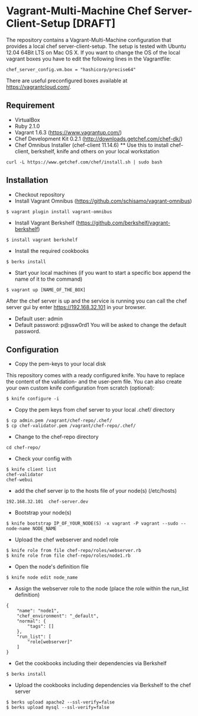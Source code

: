 # Vagrant-Multi-Machine Chef Server-Client-Setup [DRAFT]

The repository contains a Vagrant-Multi-Machine configuration that provides a local chef server-client-setup.
The setup is tested with Ubuntu 12.04 64Bit LTS on Mac OS X.
If you want to change the OS of the local vagrant boxes you have to edit the following lines in the Vagrantfile:
```
chef_server_config.vm.box = "hashicorp/precise64"
```
There are useful preconfigured boxes available at https://vagrantcloud.com/.

## Requirement

* VirtualBox
* Ruby 2.1.0
* Vagrant 1.6.3 (https://www.vagrantup.com/)
* Chef Development Kit 0.2.1 (http://downloads.getchef.com/chef-dk/)
* Chef Omnibus Installer (chef-client 11.14.6)
** Use this to install chef-client, berkshelf, knife and others on your local workstation
```
curl -L https://www.getchef.com/chef/install.sh | sudo bash
```

## Installation

* Checkout repository
* Install Vagrant Omnibus (https://github.com/schisamo/vagrant-omnibus)
```
$ vagrant plugin install vagrant-omnibus
```
* Install Vagrant Berkshelf (https://github.com/berkshelf/vagrant-berkshelf)
```
$ install vagrant berkshelf
```
* Install the required cookbooks
```
$ berks install
```
* Start your local machines (if you want to start a specific box append the name of it to the command)
```
$ vagrant up [NAME_OF_THE_BOX]
```

After the chef server is up and the service is running you can call the chef server gui by enter https://192.168.32.101 in your browser.
* Default user: admin
* Default password: p@ssw0rd1
You will be asked to change the default password.

## Configuration

* Copy the pem-keys to your local disk

This repository comes with a ready configured knife. You have to replace the content of the validation- and the user-pem file.
You can also create your own custom knife configuration from scratch (optional):
```
$ knife configure -i
```

* Copy the pem keys from chef server to your local .chef/ directory
```
$ cp admin.pem /vagrant/chef-repo/.chef/
$ cp chef-validator.pem /vagrant/chef-repo/.chef/
```
* Change to the chef-repo directory
```
cd chef-repo/
```

* Check your config with
```
$ knife client list
chef-validator
chef-webui
```

* add the chef server ip to the hosts file of your node(s) (/etc/hosts)
```
192.168.32.101  chef-server.dev
```

* Bootstrap your node(s)
```
$ knife bootstrap IP_OF_YOUR_NODE(S) -x vagrant -P vagrant --sudo --node-name NODE_NAME
```

* Upload the chef webserver and node1 role
```
$ knife role from file chef-repo/roles/webserver.rb
$ knife role from file chef-repo/roles/node1.rb
```

* Open the node's definition file
```
$ knife node edit node_name
```

* Assign the webserver role to the node (place the role within the run_list definition)
```
{
	"name": "node1",
	"chef_environment": "_default",
	"normal": {
		"tags": []
	},
	"run_list": [
		"role[webserver]"
	]
}
```

* Get the cookbooks including their dependencies via Berkshelf
```
$ berks install
```

* Upload the cookbooks including dependencies via Berkshelf to the chef server
```
$ berks upload apache2 --ssl-verify=false
$ berks upload mysql --ssl-verify=false
```